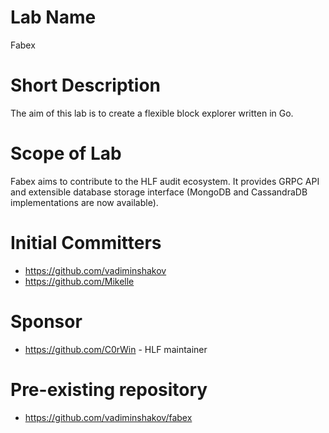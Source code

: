 # Lab Name
Fabex

# Short Description
The aim of this lab is to create a flexible block explorer written in Go.

# Scope of Lab
Fabex aims to contribute to the HLF audit ecosystem. It provides GRPC API and extensible database storage interface (MongoDB and CassandraDB implementations are now available).

# Initial Committers
- https://github.com/vadiminshakov
- https://github.com/Mikelle

# Sponsor
- https://github.com/C0rWin - HLF maintainer 

# Pre-existing repository
- https://github.com/vadiminshakov/fabex